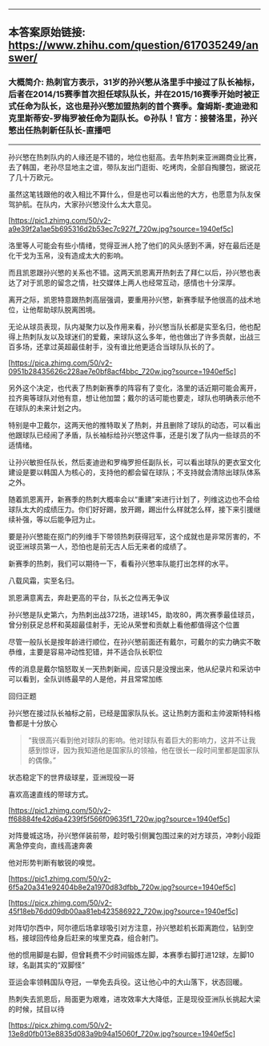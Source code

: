 ----------------------------------------
## 本答案原始链接: https://www.zhihu.com/question/617035249/answer/
### 大概简介: 热刺官方表示，31岁的孙兴慜从洛里手中接过了队长袖标，后者在2014/15赛季首次担任球队队长，并在2015/16赛季开始时被正式任命为队长，这也是孙兴慜加盟热刺的首个赛季。詹姆斯-麦迪逊和克里斯蒂安-罗梅罗被任命为副队长。©孙队！官方：接替洛里，孙兴慜出任热刺新任队长-直播吧
----------------------------------------
孙兴慜在热刺队内的人缘还是不错的，地位也挺高。去年热刺来亚洲踢商业比赛，去了韩国，老孙尽显地主之谊，带队友出门逛街、吃烤肉，全部自掏腰包，据说花了几十万欧元。

虽然这笔钱跟他的收入相比不算什么，但是也可以看出他的大方，也愿意为队友保驾护航。在队内，大家孙兴慜没什么太大意见。

[https://pic1.zhimg.com/50/v2-a9e39f2a1ae5b695316d2b53ec7c927f_720w.jpg?source=1940ef5c]

洛里等人可能会有些小情绪，觉得亚洲人抢了他们的风头感到不满，好在最后还是化干戈为玉帛，没有造成太大的影响。

而且凯恩跟孙兴慜的关系也不错。这两天凯恩离开热刺去了拜仁以后，孙兴慜也表达了对于凯恩的留念之情，社交媒体上两人也经常互动，感情也十分深厚。

离开之际，凯恩特意跟热刺高层强调，要重用孙兴慜，新赛季赋予他很高的战术地位，让他帮助球队脱离困境。

无论从球员表现，队内凝聚力以及作用来看，孙兴慜当队长都是实至名归，他也配得上热刺队友以及球迷们的爱戴，来球队这么多年，他也做出了许多贡献，出战三百多场，还拿过英超最佳射手，没有谁比他更适合当球队队长的了。

[https://pica.zhimg.com/50/v2-0951b28435626c228ae7e0bf8acf4bbc_720w.jpg?source=1940ef5c]

另外这个决定，也代表了热刺新赛季的阵容有了变化，洛里的话近期可能会离开，拉齐奥等球队对他有意，想让他加盟；戴尔的话可能也要走，球队也明确表示他不在球队的未来计划之内。

特别是中卫戴尔，这两天他的推特取关了热刺，并且删除了球队的动态，可以看出他跟球队已经闹了矛盾，队长袖标给孙兴慜这件事，还是引发了队内一些球员的不适情绪。

让孙兴敏担任队长，然后麦迪逊和罗梅罗担任副队长，可以看出球队的更衣室文化建设是要以韩国人为核心的，支持他的都会留在球队；不支持就会清除出球队体系之外。

随着凯恩离开，新赛季的热刺大概率会以“重建”来进行计划了，列维这边也不会给球队太大的成绩压力。你们好好踢，放开踢，踢出什么样就怎么样，接下来引援继续补强，等以后能争冠为止。

要是孙兴慜能在抠门的列维手下带领热刺获得冠军，这个成就也是非常厉害的，不说亚洲球员第一人，恐怕也是前无古人后无来者的成绩了。

新赛季的热刺，我们可以期待一下，看看孙兴慜率队能打出怎样的水平。

八载风霜，实至名归。

凯恩满意离去，奔赴更高的平台，队长之位再无争议

孙兴慜是队史第六，为热刺出战372场，进球145，助攻80，两次赛季最佳球员，曾分别获足总杯和英超最佳射手，无论从荣誉和贡献上看他都值得这个位置

尽管一般队长是按年龄进行顺位，在孙兴慜前面还有戴尔，可戴尔的实力确实不敢恭维，主要是容易冲动性犯错，并不适合队长职位

传的消息是戴尔恼怒取关一天热刺新闻，应该只是没搜出来，他从纪录片和采访中可以看到，全队训练最早的人是他，并且常常加练

回归正题

孙兴慜在接过队长袖标之前，已经是国家队队长。这让热刺方面和主帅波斯特科格鲁都是十分放心

> “我很高兴看到他对球队的影响。他对球队有着巨大的影响力，这并不让我感到惊讶，因为我知道他是国家队的领袖，他在很长一段时间里都是国家队的偶像。”

状态稳定下的世界级球星，亚洲现役一哥

喜欢高速直线的带球方式。

[https://pic1.zhimg.com/50/v2-ff68884fe42d6a4239f5f566f09635f1_720w.jpg?source=1940ef5c]

对阵曼城这场，孙兴慜佯装前带，趁时吸引侧翼包围过来的对方球员，冲刺小段距离急停变向，直线高速奔袭

他对形势判断有敏锐的嗅觉。

[https://pic1.zhimg.com/50/v2-6f5a20a341e92404b8e2a1970d83dfbb_720w.jpg?source=1940ef5c]




[https://picx.zhimg.com/50/v2-45f18eb76dd09db00aa81eb423586922_720w.jpg?source=1940ef5c]

对阵切尔西中，阿尔德后场拿球吸引对方注意，孙兴慜趁机长距离跑位，钻到空档，接球回传给身后赶来的埃里克森，组合射门。

他的惯用脚是右脚，但曾耗费不少时间锻炼左脚，本赛季右脚打进12球，左脚10球，名副其实的“双脚怪”

亚运会率领韩国队夺冠，一举免去兵役。这让他心中的大山落下，状态回暖。

热刺失去凯恩后，局面更为艰难，进攻效率大大降低，正是现役亚洲队长挑起大梁的时候，拭目以待

[https://picx.zhimg.com/50/v2-13e8d0fb013e8835d083a9b94a15060f_720w.jpg?source=1940ef5c]

